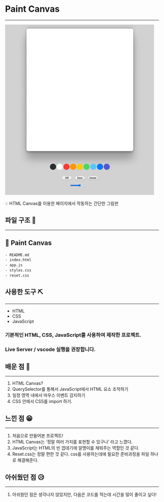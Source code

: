 
# Paint Canvas

---

![ezgif-1-f7394a1adb.gif](Paint%20Canvas%20518ed2fa7a274a6c92fe8f4c133e82b1/ezgif-1-f7394a1adb.gif)

<aside>
💡 HTML Canvas를 이용한 페이지에서 작동하는 간단한 그림판

</aside>

## 파일 구조 📝

---

## 📂 Paint Canvas

```xml
- README.md
- index.html
- app.js
- styles.css
- reset.css
```

## 사용한 도구 ⛏

---

- HTML
- CSS
- JavaScript

### 기본적인 HTML, CSS, JavaScript를 사용하여 제작한 프로젝트.

### Live Server / vscode 실행을 권장합니다.

## 배운 점 🤠

---

1. HTML Canvas?
2. QuerySelector를 통해서 JavaScript에서 HTML 요소 조작하기
3. 일정 영역 내에서 마우스 이벤트 감지하기
4. CSS 안에서 CSS를 import 하기.

## 느낀 점 😁

---

1. 처음으로 만들어본 프로젝트!
2. HTML Canvas는 ‘정말 여러 가지를 표현할 수 있구나’ 라고 느꼈다.
3. JavaScript는 HTML의 빈 껍데기에 알맹이를 채워주는 역할인 것 같다.
4. Reset.css는 정말 편한 것 같다. css를 사용하는데에 필요한 준비과정을 파일 하나로 해결해준다.

## 아쉬웠던 점 😥

---

1. 아쉬웠던 점은 생각나지 않았지만, 다음은 코드를 적는데 시간을 많이 줄이고 싶다!
